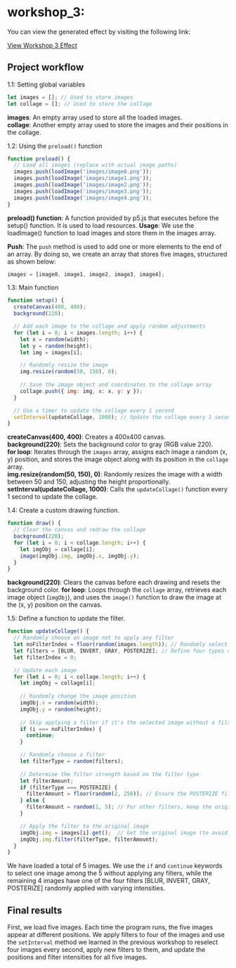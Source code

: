 # workshop_3:

You can view the generated effect by visiting the following link:

[View Workshop 3 Effect]( https://tianhui1112.github.io/workshop-3/)

## Project workflow

1.1: Setting global variables

```javascript
let images = []; // Used to store images
let collage = []; // Used to store the collage
```
**images**:  An empty array used to store all the loaded images.  
**collage**: Another empty array used to store the images and their positions in the collage.


1.2: Using the `preload()` function

```javascript
function preload() {
  // Load all images (replace with actual image paths)
  images.push(loadImage('images/image0.png'));
  images.push(loadImage('images/image1.png'));
  images.push(loadImage('images/image2.png'));
  images.push(loadImage('images/image3.png'));
  images.push(loadImage('images/image4.png'));
}
```
**preload() function**: A function provided by p5.js that executes before the setup() function. It is used to load resources.
**Usage**: We use the loadImage() function to load images and store them in the images array.


**Push**: The `push` method is used to add one or more elements to the end of an array. By doing so, we create an array that stores five images, structured as shown below:

```javascript
images = [image0, image1, image2, image3, image4];
```

1.3: Main function
```javascript
function setup() {
  createCanvas(400, 400);
  background(220);

  // Add each image to the collage and apply random adjustments
  for (let i = 0; i < images.length; i++) {
    let x = random(width);
    let y = random(height);
    let img = images[i];

    // Randomly resize the image
    img.resize(random(50, 150), 0);
    
    // Save the image object and coordinates to the collage array
    collage.push({ img: img, x: x, y: y });
  }

  // Use a timer to update the collage every 1 second
  setInterval(updateCollage, 1000); // Update the collage every 1 second
}
```
**createCanvas(400, 400)**: Creates a 400x400 canvas.  
**background(220)**: Sets the background color to gray (RGB value 220).  
**for loop**: Iterates through the `images` array, assigns each image a random (x, y) position, and stores the image object along with its position in the `collage` array.  
**img.resize(random(50, 150), 0)**: Randomly resizes the image with a width between 50 and 150, adjusting the height proportionally.  
**setInterval(updateCollage, 1000)**: Calls the `updateCollage()` function every 1 second to update the collage.

1.4: Create a custom drawing function.
```javascript
function draw() {
  // Clear the canvas and redraw the collage
  background(220);
  for (let i = 0; i < collage.length; i++) {
    let imgObj = collage[i];
    image(imgObj.img, imgObj.x, imgObj.y);
  }
}
```
**background(220)**: Clears the canvas before each drawing and resets the background color.
**for loop**: Loops through the `collage` array, retrieves each image object (`imgObj`), and uses the `image()` function to draw the image at the (x, y) position on the canvas.

1.5: Define a function to update the filter.
```javascript
function updateCollage() {
  // Randomly choose an image not to apply any filter
  let noFilterIndex = floor(random(images.length)); // Randomly select an image to not apply a filter
  let filters = [BLUR, INVERT, GRAY, POSTERIZE]; // Define four types of filters
  let filterIndex = 0;

  // Update each image
  for (let i = 0; i < collage.length; i++) {
    let imgObj = collage[i];
    
    // Randomly change the image position
    imgObj.x = random(width);
    imgObj.y = random(height);
    
    // Skip applying a filter if it's the selected image without a filter
    if (i === noFilterIndex) {
      continue;
    }

    // Randomly choose a filter
    let filterType = random(filters);
    
    // Determine the filter strength based on the filter type
    let filterAmount;
    if (filterType === POSTERIZE) {
      filterAmount = floor(random(2, 256)); // Ensure the POSTERIZE filter strength is within a valid range
    } else {
      filterAmount = random(1, 5); // For other filters, keep the original random range
    }

    // Apply the filter to the original image
    imgObj.img = images[i].get();  // Get the original image (to avoid applying multiple filters to the same image)
    imgObj.img.filter(filterType, filterAmount);
  }
}
```
We have loaded a total of 5 images. We use the `if` and `continue` keywords to select one image among the 5 without applying any filters, while the remaining 4 images have one of the four filters [BLUR, INVERT, GRAY, POSTERIZE] randomly applied with varying intensities.

## Final results

First, we load five images. Each time the program runs, the five images appear at different positions. We apply filters to four of the images and use the `setInterval` method we learned in the previous workshop to reselect four images every second, apply new filters to them, and update the positions and filter intensities for all five images.
